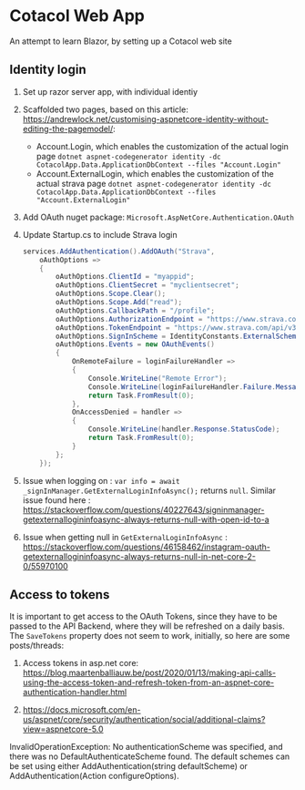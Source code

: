 # Cotacol Web App
An attempt to learn Blazor, by setting up a Cotacol web site

## Identity login

1. Set up razor server app, with individual identiy
1. Scaffolded two pages, based on this article: https://andrewlock.net/customising-aspnetcore-identity-without-editing-the-pagemodel/:
    - Account.Login, which enables the customization of the actual login page `dotnet aspnet-codegenerator identity -dc CotacolApp.Data.ApplicationDbContext --files "Account.Login"`
    - Account.ExternalLogin, which enables the customization of the actual strava page `dotnet aspnet-codegenerator identity -dc CotacolApp.Data.ApplicationDbContext --files "Account.ExternalLogin"`

1. Add OAuth nuget package: `Microsoft.AspNetCore.Authentication.OAuth`
1. Update Startup.cs to include Strava login
    ```csharp
    services.AddAuthentication().AddOAuth("Strava",
        oAuthOptions =>
        {
            oAuthOptions.ClientId = "myappid"; 
            oAuthOptions.ClientSecret = "myclientsecret";
            oAuthOptions.Scope.Clear();        
            oAuthOptions.Scope.Add("read");
            oAuthOptions.CallbackPath = "/profile"; 
            oAuthOptions.AuthorizationEndpoint = "https://www.strava.com/oauth/authorize";
            oAuthOptions.TokenEndpoint = "https://www.strava.com/api/v3/oauth/token";
            oAuthOptions.SignInScheme = IdentityConstants.ExternalScheme;
            oAuthOptions.Events = new OAuthEvents()
            {
                OnRemoteFailure = loginFailureHandler =>
                {
                    Console.WriteLine("Remote Error");
                    Console.WriteLine(loginFailureHandler.Failure.Message);
                    return Task.FromResult(0);
                }, 
                OnAccessDenied = handler =>
                {
                    Console.WriteLine(handler.Response.StatusCode);
                    return Task.FromResult(0);
                }
            };
        });
    ```

1. Issue when logging on : `var info = await _signInManager.GetExternalLoginInfoAsync();` returns `null`. Similar issue found here : https://stackoverflow.com/questions/40227643/signinmanager-getexternallogininfoasync-always-returns-null-with-open-id-to-a

1. Issue when getting null in `GetExternalLoginInfoAsync` : https://stackoverflow.com/questions/46158462/instagram-oauth-getexternallogininfoasync-always-returns-null-in-net-core-2-0/55970100

## Access to tokens

It is important to get access to the OAuth Tokens, since they have to be passed to the API Backend, where they will be refreshed on a daily basis.  The `SaveTokens` property  does not seem to work, initially, so here are some posts/threads:

1. Access tokens in asp.net core: https://blog.maartenballiauw.be/post/2020/01/13/making-api-calls-using-the-access-token-and-refresh-token-from-an-aspnet-core-authentication-handler.html

1. https://docs.microsoft.com/en-us/aspnet/core/security/authentication/social/additional-claims?view=aspnetcore-5.0



InvalidOperationException: No authenticationScheme was specified, and there was no DefaultAuthenticateScheme found. The default schemes can be set using either AddAuthentication(string defaultScheme) or AddAuthentication(Action<AuthenticationOptions> configureOptions).